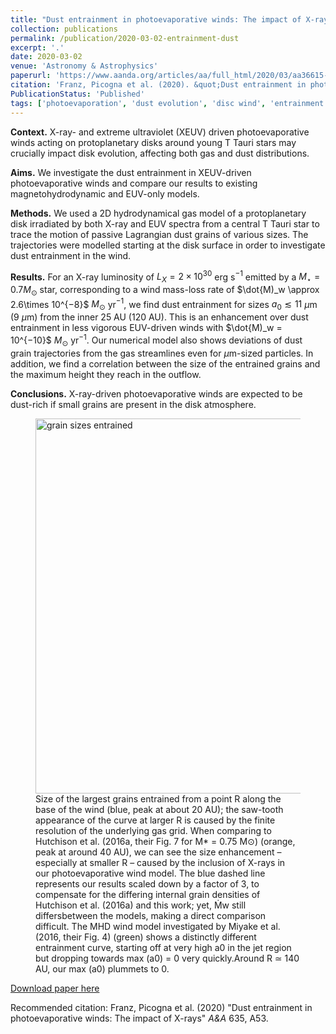 ```yaml
---
title: "Dust entrainment in photoevaporative winds: The impact of X-rays"
collection: publications
permalink: /publication/2020-03-02-entrainment-dust
excerpt: '.'
date: 2020-03-02
venue: 'Astronomy & Astrophysics'
paperurl: 'https://www.aanda.org/articles/aa/full_html/2020/03/aa36615-19/aa36615-19.html'
citation: 'Franz, Picogna et al. (2020). &quot;Dust entrainment in photoevaporative winds: The impact of X-rays.&quot; <i>Astronomy & Astrophysics</i>. 635, A53.'
PublicationStatus: 'Published'
tags: ['photoevaporation', 'dust evolution', 'disc wind', 'entrainment']
---
```

**Context.** X-ray- and extreme ultraviolet (XEUV) driven photoevaporative winds acting on protoplanetary disks around young T Tauri stars may crucially impact disk evolution, affecting both gas and dust distributions.

**Aims.** We investigate the dust entrainment in XEUV-driven photoevaporative winds and compare our results to existing magnetohydrodynamic and EUV-only models.

**Methods.** We used a 2D hydrodynamical gas model of a protoplanetary disk irradiated by both X-ray and EUV spectra from a central T Tauri star to trace the motion of passive Lagrangian dust grains of various sizes. The trajectories were modelled starting at the disk surface in order to investigate dust entrainment in the wind.

**Results.** For an X-ray luminosity of $L_X = 2\times10^{30}$ erg s$^{-1}$ emitted by a $M_\star = 0.7 M_\odot$ star, corresponding to a wind mass-loss rate of $\dot{M)_w \approx 2.6\times 10^{−8}$ $M_\odot$ yr$^{−1}$, we find dust entrainment for sizes $a_0 \lesssim 11$ $\mu$m (9 $\mu$m) from the inner 25 AU (120 AU). This is an enhancement over dust entrainment in less vigorous EUV-driven winds with $\dot{M)_w = 10^{−10}$ $M_\odot$ yr$^{−1}$. Our numerical model also shows deviations of dust grain trajectories from the gas streamlines even for $\mu$m-sized particles. In addition, we find a correlation between the size of the entrained grains and the maximum height they reach in the outflow.

**Conclusions.** X-ray-driven photoevaporative winds are expected to be dust-rich if small grains are present in the disk atmosphere. 

<figure>
  <img src="http://GiovanniPicogna.github.io/images/entrained-dust.png" alt="grain sizes entrained" width="600"/>
  <figcaption>Size of the largest grains entrained from a point R along the base of the wind (blue, peak at about 20 AU); the saw-tooth appearance of the curve at larger R is caused by the finite resolution of the underlying gas grid. When comparing to Hutchison et al. (2016a, their Fig. 7 for M* = 0.75 M⊙) (orange, peak at around 40 AU), we can see the size enhancement – especially at smaller R – caused by the inclusion of X-rays in our photoevaporative wind model. The blue dashed line represents our results scaled down by a factor of 3, to compensate for the differing internal grain densities of Hutchison et al. (2016a) and this work; yet, Ṁw still differsbetween the models, making a direct comparison difficult. The MHD wind model investigated by Miyake et al. (2016, their Fig. 4) (green) shows a distinctly different entrainment curve, starting off at very high a0 in the jet region but dropping towards max (a0) = 0 very quickly.Around R ≃ 140 AU, our max (a0) plummets to 0.</figcaption>
</figure>

[Download paper here](http://GiovanniPicogna.github.io/files/entrained-dust.pdf)

Recommended citation: Franz, Picogna et al. (2020) "Dust entrainment in photoevaporative winds: The impact of X-rays" <i>A&A</i> 635, A53.